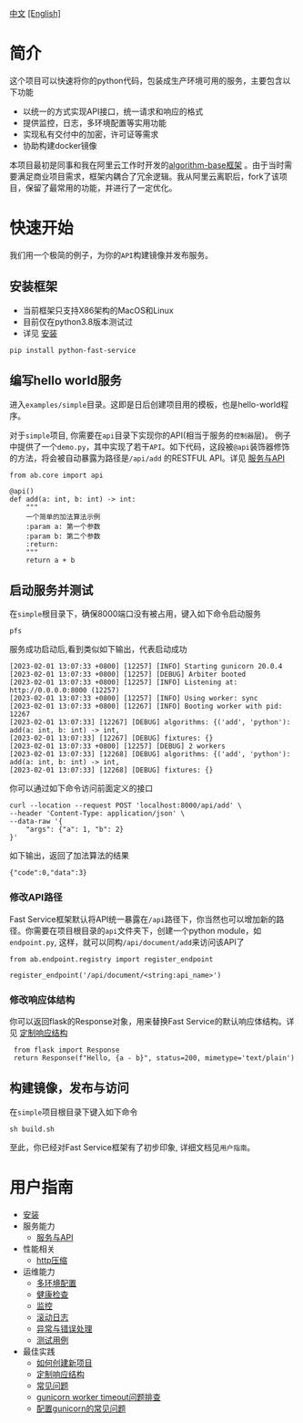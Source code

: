 [中文](README.md)   [[English]](README_en.md)

# 简介

这个项目可以快速将你的python代码，包装成生产环境可用的服务，主要包含以下功能

- 以统一的方式实现API接口，统一请求和响应的格式
- 提供监控，日志，多环境配置等实用功能
- 实现私有交付中的加密，许可证等需求
- 协助构建docker镜像

本项目最初是同事和我在阿里云工作时开发的[algorithm-base框架](https://github.com/aliyun/algorithm-base)
。由于当时需要满足商业项目需求，框架内耦合了冗余逻辑。我从阿里云离职后，fork了该项目，保留了最常用的功能，并进行了一定优化。

# 快速开始

我们用一个极简的例子，为你的`API`构建镜像并发布服务。

## 安装框架
- 当前框架只支持X86架构的MacOS和Linux
- 目前仅在python3.8版本测试过
- 详见 [安装](docs/cn/install.md)

```
pip install python-fast-service
```

## 编写hello world服务

进入`examples/simple`目录。这即是日后创建项目用的模板，也是hello-world程序。

对于`simple`项目, 你需要在`api`目录下实现你的API(相当于服务的`控制器`层)。
例子中提供了一个`demo.py`，其中实现了若干`API`。如下代码，这段被`@api`装饰器修饰的方法，将会被自动暴露为路径是`/api/add`
的RESTFUL API。详见 [服务与API](docs/cn/service.md)

```
from ab.core import api

@api()
def add(a: int, b: int) -> int:
    """
    一个简单的加法算法示例
    :param a: 第一个参数
    :param b: 第二个参数
    :return:
    """
    return a + b
```

## 启动服务并测试

在`simple`根目录下，确保8000端口没有被占用，键入如下命令启动服务

```
pfs
```

服务成功启动后,看到类似如下输出，代表启动成功

```
[2023-02-01 13:07:33 +0800] [12257] [INFO] Starting gunicorn 20.0.4
[2023-02-01 13:07:33 +0800] [12257] [DEBUG] Arbiter booted
[2023-02-01 13:07:33 +0800] [12257] [INFO] Listening at: http://0.0.0.0:8000 (12257)
[2023-02-01 13:07:33 +0800] [12257] [INFO] Using worker: sync
[2023-02-01 13:07:33 +0800] [12267] [INFO] Booting worker with pid: 12267
[2023-02-01 13:07:33] [12267] [DEBUG] algorithms: {('add', 'python'): add(a: int, b: int) -> int,
[2023-02-01 13:07:33] [12267] [DEBUG] fixtures: {}
[2023-02-01 13:07:33 +0800] [12257] [DEBUG] 2 workers
[2023-02-01 13:07:33] [12268] [DEBUG] algorithms: {('add', 'python'): add(a: int, b: int) -> int,
[2023-02-01 13:07:33] [12268] [DEBUG] fixtures: {}
```

你可以通过如下命令访问前面定义的接口

```
curl --location --request POST 'localhost:8000/api/add' \
--header 'Content-Type: application/json' \
--data-raw '{
	"args": {"a": 1, "b": 2}
}'
```

如下输出，返回了加法算法的结果

```
{"code":0,"data":3}
```

### 修改API路径

Fast Service框架默认将API统一暴露在`/api`路径下，你当然也可以增加新的路径。你需要在项目根目录的`api`文件夹下，创建一个python
module，如`endpoint.py`,
这样，就可以同构`/api/document/add`来访问该API了

```
from ab.endpoint.registry import register_endpoint

register_endpoint('/api/document/<string:api_name>')
```

### 修改响应体结构
你可以返回flask的Response对象，用来替换Fast Service的默认响应体结构。详见 [定制响应结构](docs/cn/custom-response-format.md)
```
 from flask import Response
 return Response(f"Hello, {a - b}", status=200, mimetype='text/plain')
```


## 构建镜像，发布与访问

在`simple`项目根目录下键入如下命令

```
sh build.sh
```

至此，你已经对Fast Service框架有了初步印象, 详细文档见`用户指南`。

# 用户指南

- [安装](docs/cn/install.md)
- 服务能力
    - [服务与API](docs/cn/service.md)
- 性能相关
    - [http压缩](docs/cn/compress.md)
- 运维能力
    - [多环境配置](docs/cn/config.md)
    - [健康检查](docs/cn/health_check.md)
    - [监控](docs/cn/monitoring.md)
    - [滚动日志](docs/cn/log.md)
    - [异常与错误处理](docs/cn/error.md)
    - [测试用例](docs/cn/test.md)
- 最佳实践
    - [如何创建新项目](docs/cn/new-project.md)
    - [定制响应结构](docs/cn/custom-response-format.md)
    - [常见问题](docs/cn/best-practice.md)
    - [gunicorn worker timeout问题排查](https://zhuanlan.zhihu.com/p/370330463)
    - [配置gunicorn的常见问题](https://zhuanlan.zhihu.com/p/371115835)




